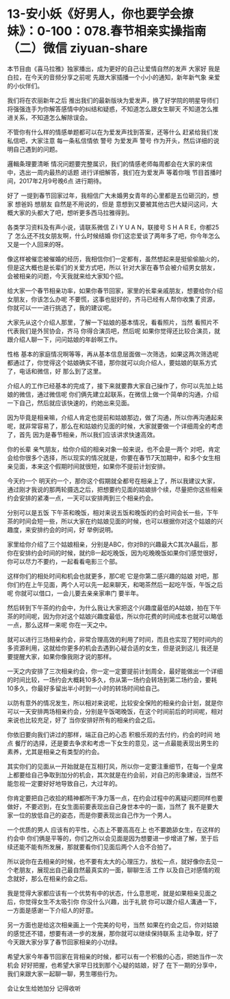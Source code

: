 # 13-安小妖《好男人，你也要学会撩妹》：0-100：078.春节相亲实操指南（二）微信 ziyuan-share

本节目由《喜马拉雅》独家播出，成为更好的自己让爱情自然的发声 大家好 我是白拉，在今天的音频分享之前呢 先跟大家插播一个小小的通知，新年新气象 亲爱的小伙伴们。

我们将在农丽新年之后 推出我们的最新版块为爱发声，换了好学院的明星导师们将强强连手为你解答感情中的纠结和疑惑，不知道怎么跟女生聊天 不知道怎么推进关系，不知道怎么解除误会。

不管你有什么样的情感单题都可以在为爱发声找到答案，还等什么 赶紧给我们发私信吧，大家注意 每一条私信情依 警号 为爱发声 警号 作为开头，然后详细的说明自己遇到的问题。

邏輯条理要清晰 情况问题要完整属识，我们的情感老师每周都会在大家的来信中，选出一周内最热的话题 进行详细解答，我们在为爱发声 等着你哦 节目首播时间，2017年2月9号晚6点 进行期待。

好了 一提到春节回家过年，我相信广大未婚男女青年的心里都是五位砸沉的，想家 想爸妈 想朋友 自然是不用说的，但是 意想到又要被其他古巴大疑问这问，大概大家的头都大了吧，想听更多西马拉雅得到。

各类学习资料及有声小说，请联系微信 Z i Y U A N，联接号 S H A R E，你都25了 怎么还不找女朋友啊，什么时候结婚 你们这恋爱谈了两年多了吧，你今年怎么又是一个人回来的呀。

像这样被催恋被催婚的经历，我相信你们一定都有，虽然想起来是挺偷偷脑火的，但是这大概也是长辈们的关爱方式吧，所以 针对大家在春节会被介绍男女朋友，会被相亲的问题，今天我就来给大家知个招。

给大家一个春节相亲功率，如果你春节回家，家里的长辈亲戚朋友，想要给你介绍女朋友，你该怎么办呢 不要慌，这事也挺好的，齐马已经有人帮你收集了资源，你就可以一一进行挑选了，我的建议呢。

大家先从这个介绍人那里，了解一下姑娘的基本情况，看看照片，当然 看照片不代表我们是外贸协会，齐马 你得合演员吧，然后呢 如果你觉得还比较合演员，就跟介绍人聊一下，问问姑娘的年龄啊工作。

性格 基本的家庭情况啊等等，再从基本信息层面做一次筛选，如果这两次筛选呢 都通过了，你觉得这个姑娘确实不错，那你就可以向介绍人，要姑娘的联系方式了，电话和微信，好 那么到了这里。

介绍人的工作已经基本的完成了，接下来就要靠大家自己操作了，你可以先加上姑娘的微信，通过微信呢 你们俩先建立起联系，在微信上做一个简单的沟通，介绍一下自己，然后就应该快速的，约她出来见面。

因为毕竟是相亲嘛，介绍人肯定也提前和姑娘那边，做了沟通，所以你再沟通起来呢，就非常容易了，那么在和姑娘约见面的时候，大家就要做一个详细周全的考虑了，首先 因为是春节相亲，所以我们应该讲求快速高效。

你的长辈 亲气朋友，给你介绍的相亲对象一般来说，也不会是一两个 对吧，肯定会给你很多个选择，所以现实的情况就是，你要在春节7天加期中，和多个女生相亲见面，本来这个假期时间就很短，如果你不提前计划安排。

今天约一个 明天约一个，那你这个假期就全都号在相亲上了，所以我建议大家，通过刚才我说的那两轮摄选之后，把想要约见面的姑娘排个续，尽量把你这些相亲约会安排的紧凑一点，一天可以安排两到三个相亲约会。

分别可以是五饭 下午茶和晚饭，相对来说五饭和晚饭的约会时间会长一些，下午茶的时间会短一些，所以大家在约姑娘见面的时候，也可以根据你对这个姑娘的兴趣度，来安排约会的时间，好 举例说明。

家里给你介绍了三个姑娘相亲，分别是ABC，你对B的兴趣最大C其次A最后，那你在安排约会时间的时候，就约B一起吃晚饭，因为吃晚晚饭如果你们感觉很好，你可以尽力不要约，一起看看电影三个部。

这样你们的相处时间和机会也就更多，那C呢 它是你第二感兴趣的姑娘 对吧，那你们约在上午见面，两个人可以先一起来聊天，和喝茶然后一起吃午饭，午饭之后呢 你就可以借口，一会儿要去亲亲家串门 要半年。

然后转到下午茶的约会中，为什么我让大家把这个兴趣度最低的A姑娘，拍在下午茶的时间呢，因为你对这个姑娘兴趣度最低，所以你花费的时间成本也就可以略低一点，那么这样一来呢 你在一天之中。

就可以进行三场相亲约会，非常合理高效的利用了时间，而且也实现了短时间内的多资源利用，这就给你更多的机会去遇到心疑合适的女生，但是说到这儿 我还是要提醒大家，如果你像我刚才说的那样。

一天之内安排了三次相亲约会，你一定一定要提前计划周全，最好能做出一个详细的时间比较，一场约会大概耗10多久，你从第一场约会转场到第二场约会，要耗10多久，你最好多留出半小时到一小时的转场时间给自己。

以防有意外的情况发生，所以相对来说呢，比较安全保险的相亲约会计划，就是你可以一天安排两场相亲约会，分别是午饭喝晚饭，在这个时间前后的时间呢，相对来说也比较充足，好了 当你安排好所有的相亲约会之后。

你依旧要向我们讲过的那样，端正自己的心态 积极乐观的去付约，约会的时间 地点 餐厅的选择，还是要去争求和考虑一下女生的意见，这一点最能表现出男生的素养，尤其是相亲之有类型的约会。

其实你们的见面从一开始就是在互相打风，所以你一定要注重细节，在每一个皇席上都要给自己争取到加分的机会，其次就是在约会前，对自己的形象建设，当然不能忽视一定要好好地导致自己，大过年的。

你肯定要把自己收拾的精神都所干净力落一点，在约会过程中的离疑问题同样也要做好，不要迟到，在女生面前要表现出自己身世本中的一面，当然了 我不是要大家一位的放低自己的姿态，而是你要表现出自己作为一个男人。

一个优质的男人 应该有的平性，心态上不要高高在上 也不要跪舔女生，在这样的约会中 你们俩是平等的，你们之所以会见面是因为想要进一步增进了解，至于后续还能不能有所发展，那就要看你们见面后两个人合不合拍了。

所以说你在去相亲的时候，也不要有太大的心理压力，放松一点，就好像你去见一个老朋友，展现出自己最自然最真实的一面，聊聊生活 工作 以及自己对感情的观念就好，那么在相亲约会之后。

我是觉得大家都应该有一个优势有中的状态，什么意思呢，就是如果相亲见面之后，你觉得女生不太吸引你 你没什么兴趣，出于礼貌 你可以跟介绍人溝通一下，一方面是感谢一下介绍人的好意。

另一方面也是给这次相亲画上一个完美的句号，当然 如果在约会之后，你对姑娘的感觉还不错，想要有进一步的发展，那你就可以继续保持联系 主动争取，好了 今天跟大家分享了春节回家相亲的小功绿。

希望大家今年春节回家在背相亲的时候，都可以有一个积极的心态，把她当作一次机会 好好把握，也希望大家早日找到那个心疑的姑娘，好了 在下一期的分享中，我们来跟大家一起聊一聊，男生哪些行为。

会让女生给她加分 记得收听